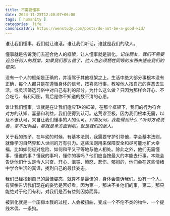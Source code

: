 ```yaml
---
title: 不需要懂事
date: 2024-11-25T12:40:07+06:00
tags: [ humanity ]
categories: life
canonicalUrl: https://wenstudy.com/posts/do-not-be-a-good-kid/
---
```


谁让我们懂事，我们就让谁滚。谁让我们听话，谁就是我们的敌人。

懂事就是告诉我们去迎合他人的框架，让人懂事就是驯化。_记住朋友，我们不需要迎合任何人的框架，如果我们那么做了，他人也必须牺牲同等的东西来适应我们的框架。_

<!-- more -->
没有一个人的框架是正确的，并凌驾于其他框架之上。生活中绝大部分事根本没有正确，每个人都只是在遵循身体的信号，按喜恶行事，教唆他人按自己的喜恶去生活，或灵活筛选习俗中对自己有利的部分。为什么这么做？只因为那样会开心、不会吃亏、有利可图，背后是你不知道的数不清的心思。

谁让我们懂事，谁就是在让我们适应TA的框架，在那个框架下，我们的行为符合对方的认知、喜恶和利益，我们便得到认可。这荒谬至极，因为我们根本无需，以及不该认可，来自让我们懂事的人的认可。_只需反问，我能得到什么？听对方说说看，拿不出利益，那就是单方面剥削，就是我们的敌人。_

关于我的孩子，在年幼的时候，有基本法则，我需要守护引导他，学会基本法则，就像学习自然界和人世间的万有引力。这些法则用来保障安全和尽可能地扩大幸福，比如如何应对危险、如何和平又平等地与他人相处。除此之外，他们无需懂事，懂谁的事？懂我的事吗，懂你的事吗？他们应当按最大的本能去行事。本能会告诉他们什么是令人兴奋、开心、沮丧、愤怒、悲伤、郁闷的，他们会在这些情绪中学会生活的真谛，找到自己的最佳姿态。

我们已经找到自己的最佳姿态，就算不是最佳的，身体会告诉我们。没有一个人，有资格告诉我们现在的姿势是否好看，因为第一，那决不关他们的事，第二，那只能绝对于他们有利，对我们是否有益则因势而异。

被驯化就是一个压抑本我的过程，人会被扭曲，变成一个不伦不类的物件、一个提线木偶、一条狗。
